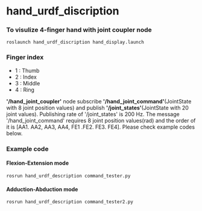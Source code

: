 # hand_urdf_discription

### To visulize 4-finger hand with joint coupler node
```
roslaunch hand_urdf_discription hand_display.launch
```

### Finger index
* 1 : Thumb
* 2 : Index
* 3 : Middle
* 4 : Ring


**'/hand_joint_coupler'** node subscribe **'/hand_joint_command'**(JointState with 8 joint position values) and publish **'/joint_states'**(JointState with 20 joint values). Publishing rate of '/joint_states' is 200 Hz.
The message '/hand_joint_command' requires 8 joint position values(rad) and the order of it is [AA1. AA2, AA3, AA4, FE1 .FE2. FE3. FE4].
Please check example codes below.




### Example code
#### Flexion-Extension mode
```
rosrun hand_urdf_description command_tester.py
```

#### Adduction-Abduction mode
```
rosrun hand_urdf_description command_tester2.py
```
